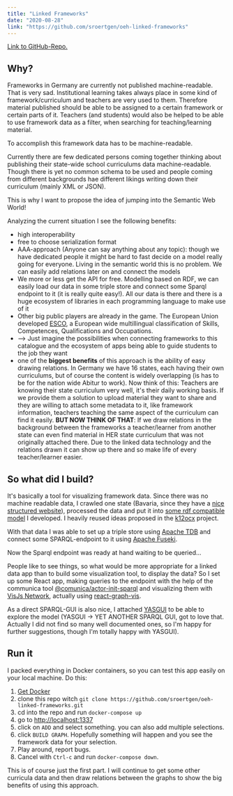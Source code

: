 ```yaml
---
title: "Linked Frameworks"
date: "2020-08-28"
link: "https://github.com/sroertgen/oeh-linked-frameworks"
---
```


[Link to GitHub-Repo.](https://github.com/sroertgen/oeh-linked-frameworks)


## Why?

Frameworks in Germany are currently not published machine-readable. That is very sad. Institutional learning takes always place in some kind of framework/curriculum and teachers are very used to them. Therefore material published should be able to be assigned to a certain framework or certain parts of it. Teachers (and students) would also be helped to be able to use framework data as a filter, when searching for teaching/learning material.

To accomplish this framework data has to be machine-readable.

Currently there are few dedicated persons coming together thinking about publishing their state-wide school curriculums data machine-readable. Though there is yet no common schema to be used and people coming from different backgrounds hae different likings writing down their curriculum (mainly XML or JSON).

This is why I want to propose the idea of jumping into the Semantic Web World!

Analyzing the current situation I see the following benefits:

- high interoperability
- free to choose serialization format
- AAA-approach (Anyone can say anything about any topic): though we have dedicated people it might be hard to fast decide on a model really going for everyone. Living in the semantic world this is no problem. We can easily add relations later on and connect the models
- We more or less get the API for free. Modelling based on RDF, we can easily load our data in some triple store and connect some Sparql endpoint to it (it is really quite easy!). All our data is there and there is a huge ecosystem of libraries in each programming language to make use of it
- Other big public players are already in the game. The European Union developed [ESCO](https://ec.europa.eu/esco/portal/home), a European wide multillingual classification of Skills, Competences, Qualifications and Occupations.
- --> Just imagine the possibilities when connecting frameworks to this catalogue and the ecosystem of apps being able to guide students to the job they want
- one of the **biggest benefits** of this approach is the ability of easy drawing relations. In Germany we have 16 states, each having their own curriculums, but of course the content is widely overlapping (is has to be for the nation wide Abitur to work). Now think of this: Teachers are knowing their state curriculum very well, it's their daily working basis. If we provide them a solution to upload material they want to share and they are willing to attach some metadata to it, like framework information, teachers teaching the same aspect of the curriculum can find it easily. **BUT NOW THINK OF THAT**: If we draw relations in the background between the frameworks a teacher/learner from another state can even find material  in HER state curriculum that was not originally attached there. Due to the linked data technology and the relations drawn it can show up there and so make life of every teacher/learner easier.


## So what did I build?

It's basically a tool for visualizing framework data.
Since there was no machine readable data, I crawled one state (Bavaria, since they have a [nice structured website](https://www.lehrplanplus.bayern.de/)), processed the data and put it into [some rdf compatible model](https://sroertgen.github.io/oeh-framework-bayern/) I developed. I heavily reused ideas proposed in the [k12ocx](https://k12ocx.github.io/k12ocx-specs/) project.

With that data I was able to set up a triple store using [Apache TDB](https://jena.apache.org/documentation/tdb/) and connect some SPARQL-endpoint to it using [Apache Fuseki](https://jena.apache.org/documentation/fuseki2/).

Now the Sparql endpoint was ready at hand waiting to be queried...

People like to see things, so what would be more appropriate for a linked data app than to build some visualization tool, to display the data? So I set up some React app, making queries to the endpoint with the help of the communica tool [@comunica/actor-init-sparql](https://www.npmjs.com/package/@comunica/actor-init-sparql) and visualizing them with [VisJs Network](https://visjs.github.io/vis-network/docs/network/), actually using [react-graph-vis](https://github.com/crubier/react-graph-vis#readme).

As a direct SPARQL-GUI is also nice, I attached [YASGUI](https://triply.cc/docs/yasgui-api#using-yasgui-in-react) to be able to explore the model (YASGUI -> YET ANOTHER SPARQL GUI, got to love that. Actually I did not find so many well documented ones, so I'm happy for further suggestions, though I'm totally happy with YASGUI).

## Run it

I packed everything in Docker containers, so you can test this app easily on your local machine. Do this:

1. [Get Docker](https://docs.docker.com/get-docker/)
1. clone this repo witch `git clone https://github.com/sroertgen/oeh-linked-frameworks.git`
1. cd into the repo and run `docker-compose up`
1. go to <http://localhost:1337>
1. click on `ADD` and select something. you can also add multiple selections.
1. click `BUILD GRAPH`. Hopefully something will happen and you see the framework data for your selection.
1. Play around, report bugs.
1. Cancel with `Ctrl-c` and run `docker-compose down`.

This is of course just the first part. I will continue to get some other curricula data and then draw relations between the graphs to show the big benefits of using this approach.

